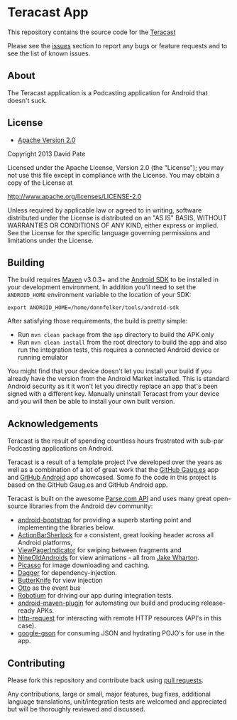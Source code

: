 # Teracast App

This repository contains the source code for the [Teracast](https://github.com/wemakestuff/Teracast)

Please see the [issues](https://github.com/wemakestuff/Teracast/issues) section
to report any bugs or feature requests and to see the list of known issues.

## About

The Teracast application is a Podcasting application for Android that doesn't suck.

## License

* [Apache Version 2.0](http://www.apache.org/licenses/LICENSE-2.0.html)

Copyright 2013 David Pate

Licensed under the Apache License, Version 2.0 (the "License");
you may not use this file except in compliance with the License.
You may obtain a copy of the License at

 http://www.apache.org/licenses/LICENSE-2.0

Unless required by applicable law or agreed to in writing, software
distributed under the License is distributed on an "AS IS" BASIS,
WITHOUT WARRANTIES OR CONDITIONS OF ANY KIND, either express or implied.
See the License for the specific language governing permissions and
limitations under the License.


## Building

The build requires [Maven](http://maven.apache.org/download.html)
v3.0.3+ and the [Android SDK](http://developer.android.com/sdk/index.html)
to be installed in your development environment. In addition you'll need to set
the `ANDROID_HOME` environment variable to the location of your SDK:

    export ANDROID_HOME=/home/donnfelker/tools/android-sdk

After satisfying those requirements, the build is pretty simple:

* Run `mvn clean package` from the `app` directory to build the APK only
* Run `mvn clean install` from the root directory to build the app and also run
  the integration tests, this requires a connected Android device or running
  emulator

You might find that your device doesn't let you install your build if you
already have the version from the Android Market installed.  This is standard
Android security as it it won't let you directly replace an app that's been
signed with a different key.  Manually uninstall Teracast from your device and
you will then be able to install your own built version.

## Acknowledgements

Teracast is the result of spending countless hours frustrated with sub-par Podcasting applications
on Android.

Teracast is a result of a template project I've developed over the years as well as
a combination of a lot of great work that the [GitHub Gaug.es](http://www.github.com/github/gauges-android)
app and [GitHub Android](http://www.github.com/github/android) app showcased. Some fo the
code in this project is based on the GitHub Gaug.es and GitHub Android app.

Teracast is built on the awesome [Parse.com API](http://www.parse.com/)
and uses many great open-source libraries from the Android dev community:

* [android-bootstrap](https://github.com/donnfelker/android-bootstrap) for providing
  a superb starting point and implementing the libraries below.
* [ActionBarSherlock](https://github.com/JakeWharton/ActionBarSherlock) for a
  consistent, great looking header across all Android platforms,
* [ViewPagerIndicator](https://github.com/JakeWharton/Android-ViewPagerIndicator)
  for swiping between fragments and
* [NineOldAndroids](https://github.com/JakeWharton/NineOldAndroids) for
  view animations - all from [Jake Wharton](http://jakewharton.com/).
* [Picasso](https://github.com/square/picasso) for image downloading and caching.
* [Dagger](https://github.com/square/dagger) for dependency-injection.
* [ButterKnife](https://github.com/JakeWharton/butterknife) for view injection
* [Otto](https://github.com/square/otto) as the event bus
* [Robotium](http://code.google.com/p/robotium/)
  for driving our app during integration tests.
* [android-maven-plugin](https://github.com/jayway/maven-android-plugin)
  for automating our build and producing release-ready APKs.
* [http-request](https://github.com/kevinsawicki/http-request) for interacting with
  remote HTTP resources (API's in this case).
* [google-gson](http://code.google.com/p/google-gson/) for consuming JSON and hydrating
  POJO's for use in the app.


## Contributing

Please fork this repository and contribute back using
[pull requests](https://github.com/wemakestuff/Teracast/pulls).

Any contributions, large or small, major features, bug fixes, additional
language translations, unit/integration tests are welcomed and appreciated
but will be thoroughly reviewed and discussed.
